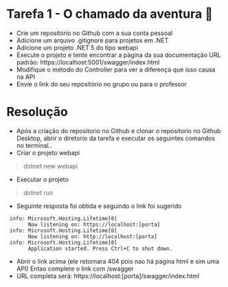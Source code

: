 # Tarefa 1 - O chamado da aventura 🧭

- Crie um repositório no Github com a sua conta pessoal
- Adicione um arquivo .gitignore para projetos em .NET
- Adicione um projeto .NET 5 do tipo webapi
- Execute o projeto e tente encontrar a página da sua documentação
URL padrão: https://localhost:5001/swagger/index.html
- Modifique o método do Controller para ver a diferença que isso causa na API
- Envie o link do seu repositório no grupo ou para o professor

# Resolução

- Após a criação do repositorio no Github e clonar o repositorio no Github Desktop, abrir o diretorio da tarefa e executar os seguintes comandos no terminal..
- Criar o projeto webapi
> dotnet new webapi
- Executar o projeto
> dotnet run    
- Seguinte resposta foi obtida e seguindo o link foi sugerido
```
 info: Microsoft.Hosting.Lifetime[0]
       Now listening on: https://localhost:[porta]
 info: Microsoft.Hosting.Lifetime[0]
       Now listening on: http://localhost:[porta]
 info: Microsoft.Hosting.Lifetime[0]
       Application started. Press Ctrl+C to shut down.
```
- Abrir o link acima (ele retornara 404 pois nao há pagina html e sim uma API) Entao complete o link com /swagger
- URL completa será: https://localhost:[porta]/swagger/index.html
